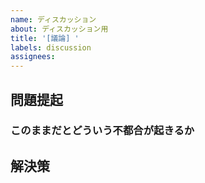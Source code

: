 ```yaml
---
name: ディスカッション
about: ディスカッション用
title: '[議論] '
labels: discussion
assignees:
---
```


## 問題提起


### このままだとどういう不都合が起きるか


## 解決策

